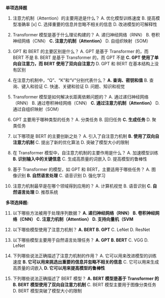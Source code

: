 

**单项选择题**
1. 注意力机制（Attention）的主要用途是什么？
    A. 优化模型训练速度
    B. 提高模型准确率
  [x] C. 选择重要的信息并忽略不相关的信息
    D. 改进模型的可解释性

2. Transformer 模型是基于什么理论构建的？
    A. 递归神经网络（RNN）
    B. 卷积神经网络（CNN）
  **C. 注意力机制（Attention）**
    D. 自组织映射（SOM）

3. GPT 和 BERT 的主要区别是什么？
    A. GPT 是基于 Transformer 的，而 BERT 不是
    B. BERT 是基于 Transformer 的，而 GPT 不是
  **C. GPT 使用了单向自注意力，而 BERT 使用了双向自注意力**
    D. GPT 和 BERT 在基本结构上没有区别

4. 在注意力机制中，“Q”、“K”和“V”分别代表什么？
  **A. 查询、密钥和值**
  B. 查询、键入和验证
  C. 快速、关键和验证
  D. 问题、知识和视觉

5. Transformer 模型是如何解决长距离依赖问题的？
    A. 通过递归神经网络（RNN）
    B. 通过卷积神经网络（CNN）
  **C. 通过注意力机制（Attention）**
    D. 通过自组织映射（SOM）

6. GPT 主要用于哪种类型的任务？
    A. 分类任务
    B. 回归任务
  **C. 生成任务**
    D. 聚类任务

7. 以下哪项是 BERT 的主要创新之处？
    A. 引入了自注意力机制
    **B. 使用了双向自注意力机制**
    C. 提出了新的优化算法
    D. 突破了模型大小的限制

8. 在 Transformer 模型中，自注意力机制的主要作用是什么？
    A. 加速模型训练
    **B. 识别输入中的关键信息**
    C. 生成高质量的词嵌入
    D. 提高模型的鲁棒性

9. 基于 Transformer 的模型，如 GPT 和 BERT，主要适用于哪些任务？
    A. 图像识别
    **B. 自然语言处理**
    C. 语音识别
    D. 强化学习

10. 注意力机制最早是在哪个领域得到应用的？
    A. 计算机视觉
    B. 语音识别
    **C. 自然语言处理**
    D. 推荐系统

**多项选择题:**

11. 以下哪些方法被用于处理序列数据？
    **A. 递归神经网络（RNN）
    B. 卷积神经网络（CNN）
    C. 注意力机制（Attention）
    D. 支持向量机（SVM**

12. 以下哪些模型使用了注意力机制？
    **A. BERT
    B. GPT**
    C. LeNet
    D. ResNet

13. 以下哪些模型主要用于自然语言处理任务？
    **A. GPT
    B. BERT**
    C. VGG
    D. LeNet

14. 下列哪些说法正确描述了注意力机制的作用？
    A. 它可以用来改进模型的训练速度
    **B. 它可以用来挑选出重要的信息并忽略不相关的信息**
    C. 它可以用来生成高质量的词嵌入
    **D. 它可以用来提高模型的鲁棒性**

15. 下列哪些说法正确描述了 BERT 模型？
    **A. BERT 模型是基于 Transformer 的
    B. BERT 模型使用了双向自注意力机制**
    C. BERT 模型主要用于图像分类任务
    D. BERT 模型突破了模型大小的限制
